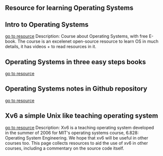## Resource for learning Operating Systems

## Intro to Operating Systems
[go to resource](https://pages.cs.wisc.edu/~remzi/OSTEP/)
	Description: Course about Operating Systems, with free E-book. The course is an excelenet open-source resource to learn OS in much details, it has videos + to read resources in it.

## Operating Systems in three easy steps books
[go to resource](https://www.amazon.com/gp/product/198508659X/ref=ppx_yo_dt_b_asin_title_o01_s00?ie=UTF8&psc=1)

## Operating Systems notes in Github repository
[go to resource](https://github.com/darshanime/notes/blob/master/operating_systems.org)

## Xv6 a simple Unix like teaching operating system
[go to resource](https://pdos.csail.mit.edu/6.828/2017/xv6.html)
	Description: Xv6 is a teaching operating system developed in the summer of 2006 for MIT's operating systems course, 6.828: Operating System Engineering. We hope that xv6 will be useful in other courses too. This page collects resources to aid the use of xv6 in other courses, including a commentary on the source code itself.
